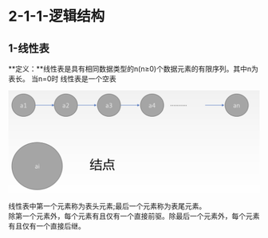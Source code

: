 # 2-1-1-逻辑结构

## 1-线性表

**定义：**线性表是具有相同数据类型的n\(n≥0\)个数据元素的有限序列。其中n为表长。 当n=0时 线性表是一个空表

![](../../.gitbook/assets/image%20%2815%29.png)



线性表中第一个元素称为表头元素;最后一个元素称为表尾元素。  
除第一个元素外，每个元素有且仅有一个直接前驱。除最后一个元素外，每个元素有且仅有一个直接后继。

